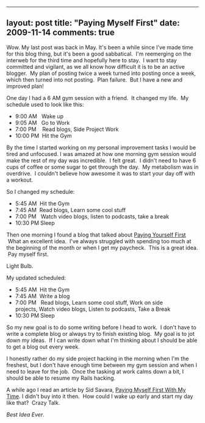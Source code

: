 
---
layout: post
title: "Paying Myself First"
date: 2009-11-14
comments: true
---


Wow. My last post was back in May. It's been a while since I've made time for this blog thing, but it's been a good sabbatical. &nbsp;I'm reemerging on the interweb for the third time and hopefully here to stay. &nbsp;I want to stay committed and vigilant, as we all know how difficult it is to be an active blogger. &nbsp;My plan of posting twice a week turned into posting once a week, which then turned into not posting. &nbsp;Plan failure. &nbsp;But I have a new and improved plan!

One day I had a 6 AM gym session with a friend. &nbsp;It changed my life. &nbsp;My schedule used to look like this: 

- 9:00 AM &nbsp; Wake up 
- 9:05 AM &nbsp; Go to Work 
- 7:00 PM &nbsp; &nbsp;Read blogs, Side Project Work 
- 10:00 PM &nbsp;Hit the Gym

By the time I started working on my personal improvement tasks I would be tired and unfocused. I was amazed at how one morning gym session would make the rest of my day was incredible. &nbsp;I felt great. &nbsp;I didn't need to have 6 cups of coffee or some sugar to get through the day. &nbsp;My metabolism was in overdrive. &nbsp;I couldn't believe how awesome it was to start your day off with a workout.

So I changed my schedule: 
- 5:45 AM &nbsp;Hit the Gym 
- 7:45 AM &nbsp;Read blogs, Learn some cool stuff 
- 7:00 PM &nbsp; Watch video blogs, listen to podcasts, take a break 
- 10:30 PM Sleep

Then one morning I found a blog that talked about&nbsp;[Paying Yourself First][1] &nbsp;What an excellent idea. &nbsp;I've always struggled with spending too much at the beginning of the month or when I get my paycheck. &nbsp;This is a great idea. &nbsp;Pay myself first. 

Light Bulb.

My updated scheduled: 
- 5:45 AM &nbsp;Hit the Gym 
- 7:45 AM &nbsp;Write a blog 
- 7:00 PM &nbsp;&nbsp;Read blogs, Learn some cool stuff, Work on side projects,&nbsp;Watch video blogs, Listen to podcasts, Take a Break 
- 10:30 PM Sleep

So my new goal is to do some writing before I head to work. &nbsp;I don't have to write a complete blog or always try to finish existing blog. &nbsp;My goal is to jot down my ideas. &nbsp;If I can write down what I'm thinking about I should be able to get a blog out every week.

I honestly rather do my side project hacking in the morning when I'm the freshest, but I don't have enough time between my gym session and when I need to leave for the job. &nbsp;Once the tasking at work calms down a bit, I should be able to resume my Rails hacking.

A while ago I read an article by Sid Savara,&nbsp;[Paying Myself First With My Time][2]. I didn't buy into it then. &nbsp;How could I wake up early and start my day like that? &nbsp;Crazy Talk.

_Best Idea Ever_.

  [1]: http://www.getrichslowly.org/blog/2008/06/16/personal-finance-made-easy-pay-yourself-first/
  [2]: http://sidsavara.com/personal-development/more-important-than-money-paying-myself-first-with-my-time
